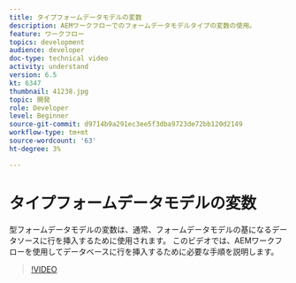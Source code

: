 ```yaml
---
title: タイプフォームデータモデルの変数
description: AEMワークフローでのフォームデータモデルタイプの変数の使用。
feature: ワークフロー
topics: development
audience: developer
doc-type: technical video
activity: understand
version: 6.5
kt: 6347
thumbnail: 41238.jpg
topic: 開発
role: Developer
level: Beginner
source-git-commit: d9714b9a291ec3ee5f3dba9723de72bb120d2149
workflow-type: tm+mt
source-wordcount: '63'
ht-degree: 3%

---
```



# タイプフォームデータモデルの変数

型フォームデータモデルの変数は、通常、フォームデータモデルの基になるデータソースに行を挿入するために使用されます。 このビデオでは、AEMワークフローを使用してデータベースに行を挿入するために必要な手順を説明します。



>[!VIDEO](https://video.tv.adobe.com/v/41238/quality=9&learn=on)
